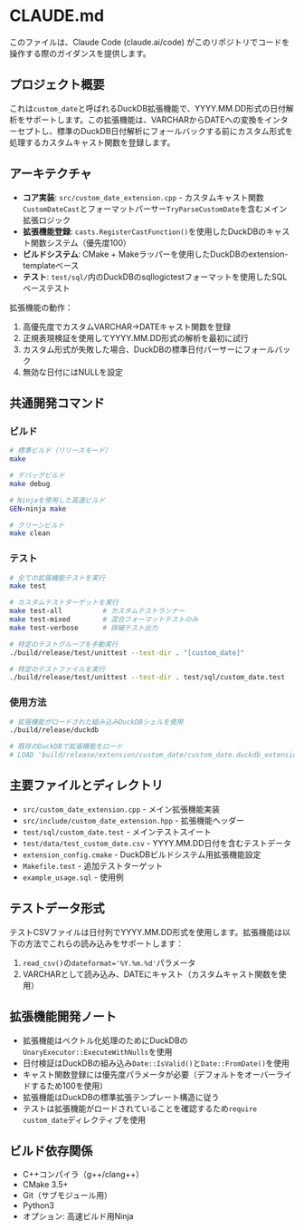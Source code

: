 # CLAUDE.md

このファイルは、Claude Code (claude.ai/code) がこのリポジトリでコードを操作する際のガイダンスを提供します。

## プロジェクト概要

これは`custom_date`と呼ばれるDuckDB拡張機能で、YYYY.MM.DD形式の日付解析をサポートします。この拡張機能は、VARCHARからDATEへの変換をインターセプトし、標準のDuckDB日付解析にフォールバックする前にカスタム形式を処理するカスタムキャスト関数を登録します。

## アーキテクチャ

- **コア実装**: `src/custom_date_extension.cpp` - カスタムキャスト関数`CustomDateCast`とフォーマットパーサー`TryParseCustomDate`を含むメイン拡張ロジック
- **拡張機能登録**: `casts.RegisterCastFunction()`を使用したDuckDBのキャスト関数システム（優先度100）
- **ビルドシステム**: CMake + Makeラッパーを使用したDuckDBのextension-templateベース
- **テスト**: `test/sql/`内のDuckDBのsqllogictestフォーマットを使用したSQLベーステスト

拡張機能の動作：
1. 高優先度でカスタムVARCHAR→DATEキャスト関数を登録
2. 正規表現検証を使用してYYYY.MM.DD形式の解析を最初に試行
3. カスタム形式が失敗した場合、DuckDBの標準日付パーサーにフォールバック
4. 無効な日付にはNULLを設定

## 共通開発コマンド

### ビルド
```bash
# 標準ビルド（リリースモード）
make

# デバッグビルド
make debug

# Ninjaを使用した高速ビルド
GEN=ninja make

# クリーンビルド
make clean
```

### テスト
```bash
# 全ての拡張機能テストを実行
make test

# カスタムテストターゲットを実行
make test-all          # カスタムテストランナー
make test-mixed        # 混合フォーマットテストのみ
make test-verbose      # 詳細テスト出力

# 特定のテストグループを手動実行
./build/release/test/unittest --test-dir . "[custom_date]"

# 特定のテストファイルを実行
./build/release/test/unittest --test-dir . test/sql/custom_date.test
```

### 使用方法
```bash
# 拡張機能がロードされた組み込みDuckDBシェルを使用
./build/release/duckdb

# 既存のDuckDBで拡張機能をロード
# LOAD 'build/release/extension/custom_date/custom_date.duckdb_extension';
```

## 主要ファイルとディレクトリ

- `src/custom_date_extension.cpp` - メイン拡張機能実装
- `src/include/custom_date_extension.hpp` - 拡張機能ヘッダー
- `test/sql/custom_date.test` - メインテストスイート
- `test/data/test_custom_date.csv` - YYYY.MM.DD日付を含むテストデータ
- `extension_config.cmake` - DuckDBビルドシステム用拡張機能設定
- `Makefile.test` - 追加テストターゲット
- `example_usage.sql` - 使用例

## テストデータ形式

テストCSVファイルは日付列でYYYY.MM.DD形式を使用します。拡張機能は以下の方法でこれらの読み込みをサポートします：
1. `read_csv()`の`dateformat='%Y.%m.%d'`パラメータ
2. VARCHARとして読み込み、DATEにキャスト（カスタムキャスト関数を使用）

## 拡張機能開発ノート

- 拡張機能はベクトル化処理のためにDuckDBの`UnaryExecutor::ExecuteWithNulls`を使用
- 日付検証はDuckDBの組み込み`Date::IsValid()`と`Date::FromDate()`を使用
- キャスト関数登録には優先度パラメータが必要（デフォルトをオーバーライドするため100を使用）
- 拡張機能はDuckDBの標準拡張テンプレート構造に従う
- テストは拡張機能がロードされていることを確認するため`require custom_date`ディレクティブを使用

## ビルド依存関係

- C++コンパイラ（g++/clang++）
- CMake 3.5+
- Git（サブモジュール用）
- Python3
- オプション: 高速ビルド用Ninja